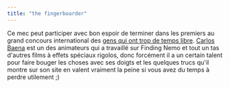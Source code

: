 ```yaml
---
title: "the fingerboarder"
---
```


Ce mec peut participer avec bon espoir de terminer dans les premiers au grand
concours international des [gens qui ont trop de temps
libre](http://www.carlosbaena.com/Movies/TheNEWfingerboarder.mpg). [Carlos
Baena](http://www.carlosbaena.com) est un des animateurs qui a travaillé sur
Finding Nemo et tout un tas d'autres films à effets spéciaux rigolos, donc
forcément il a un certain talent pour faire bouger les choses avec ses doigts
et les quelques trucs qu'il montre sur son site en valent vraiment la peine si
vous avez du temps à perdre utilement ;)

